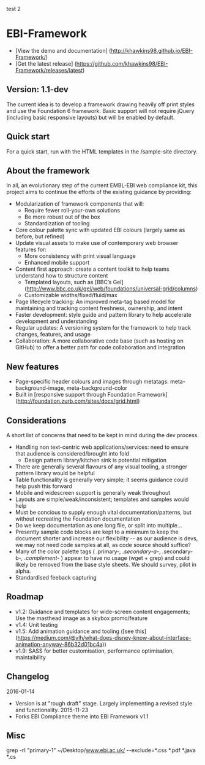 test 2
# EBI-Framework

- [View the demo and documentation] (http://khawkins98.github.io/EBI-Framework/)
- [Get the latest release] (https://github.com/khawkins98/EBI-Framework/releases/latest)

## Version: 1.1-dev

The current idea is to develop a framework drawing heavily off print styles and use the Foundation 6 framework. Basic support will not require jQuery (including basic responsive layouts) but will be enabled by default.

## Quick start
For a quick start, run with the HTML templates in the /sample-site directory.

## About the framework
In all, an evolutionary step of the current EMBL-EBI web compliance kit, this project aims to continue the efforts of the existing guidance by providing:

- Modularization of framework components that will:
  - Require fewer roll-your-own solutions
  - Be more robust out of the box
  - Standardization of tooling
- Core colour palette sync with updated EBI colours (largely same as before, but refined)
- Update visual assets to make use of contemporary web browser features for:
  - More consistency with print visual language
  - Enhanced mobile support
- Content first approach: create a content toolkit to help teams understand how to structure content
  - Templated layouts, such as [BBC’s Gel] (http://www.bbc.co.uk/gel/web/foundations/universal-grid/columns)
  - Customizable widths/fixed/fluid/max
- Page lifecycle tracking: An improved meta-tag based model for maintaining and tracking content freshness, ownership, and intent
- Faster development: style guide and pattern library to help accelerate development and understanding
- Regular updates: A versioning system for the framework to help track changes, features, and usage
- Collaboration: A more collaborative code base (such as hosting on GitHub) to offer a better path for code collaboration and integration

## New features
- Page-specific header colours and images through metatags: meta-background-image, meta-background-color
- Built in [responsive support through Foundation Framework] (http://foundation.zurb.com/sites/docs/grid.html)


## Considerations
A short list of concerns that need to be kept in mind during the dev process.

- Handling non text-centric web applications/services: need to ensure that audience is considered/brought into fold
  - Design pattern library/kitchen sink is potential mitigation 
- There are generally several flavours of any visual tooling, a stronger pattern library would be helpful
- Table functionality is generally very simple; it seems guidance could help push this forward
- Mobile and widescreen support is generally weak throughout
- Layouts are simple/weak/inconsistent; templates and samples would help
- Must be concious to supply enough vital documentation/patterns, but without recreating the Foundation documentation
- Do we keep documentation as one long file, or split into multiple...
- Presently sample code blocks are kept to a minimum to keep the document shorter and increase our flexibility -- as our audience is devs, we may not need code samples at all, as code source should suffice?
- Many of the color palette tags ( .primary-*, .secondary-a-*, .secondary-b-*, .complement-* ) appear to have no usage (wget + grep) and could likely be removed from the base style sheets. We should survey, pilot in alpha.
- Standardised feeback capturing

## Roadmap
- v1.2: Guidance and templates for wide-screen content engagements;
        Use the masthead image as a skybox promo/feature
- v1.4: Unit testing
- v1.5: Add animation guidance and tooling ([see this] (https://medium.com/@vlh/what-does-disney-know-about-interface-animation-anyway-86b32d01bc4a))
- v1.9: SASS for better customisation, performance optimisation, maintaibility

## Changelog
2016-01-14
- Version is at "rough draft" stage. Largely implementing a revised style and functionality. 
2015-11-23
- Forks EBI Compliance theme into EBI Framework v1.1

## Misc

grep -rI "primary-1" ~/Desktop/www.ebi.ac.uk/ --exclude=*.css *.pdf *.java *.cs
